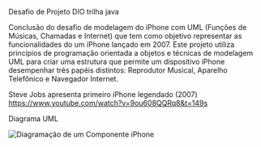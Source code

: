 
Desafio de Projeto DIO trilha java

Conclusão do desafio de modelagem do iPhone com UML (Funções de Músicas, Chamadas e Internet) que tem como objetivo representar as funcionalidades do um iPhone lançado em 2007. Este projeto utiliza princípios de programação orientada a objetos e técnicas de modelagem UML para criar uma estrutura que permite um dispositivo iPhone desempenhar três papéis distintos: Reprodutor Musical, Aparelho Telefônico e Navegador Internet.


Steve Jobs apresenta primeiro iPhone legendado (2007)
https://www.youtube.com/watch?v=9ou608QQRq8&t=149s

Diagrama UML

![Diagramação de um Componente iPhone](https://github.com/Samuel-BC/Modelando-o-iPhone-com-UML/assets/48744282/2b0a3cda-5087-47ea-83e3-e2b8aef084f9)
